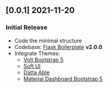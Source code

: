 

## [0.0.1] 2021-11-20
### Initial Release

- Code the minimal structure
- Codebase: [Flask Boilerplate](https://github.com/app-generator/boilerplate-code-flask-dashboard) **v2.0.0**
- Integrate Themes: 
  - [Volt Bootstrap 5](https://appseed.us/admin-dashboards/flask-dashboard-volt)
  - [Soft UI](https://appseed.us/product/flask-soft-ui-dashboard)
  - [Datta Able](https://appseed.us/admin-dashboards/flask-datta-able)  
  - [Material Dashboard Bootstrap 5](https://appseed.us/admin-dashboards/flask-dashboard-material-design)
